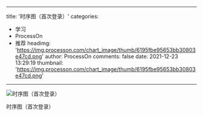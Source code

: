 
---
title: '时序图（首次登录）'
categories: 
 - 学习
 - ProcessOn
 - 推荐
headimg: 'https://img.processon.com/chart_image/thumb/6195fbe95653bb30803e47cd.png'
author: ProcessOn
comments: false
date: 2021-12-23 13:29:19
thumbnail: 'https://img.processon.com/chart_image/thumb/6195fbe95653bb30803e47cd.png'
---

<div>   
<img class="thumb" alt="时序图（首次登录）" src="https://img.processon.com/chart_image/thumb/6195fbe95653bb30803e47cd.png" referrerpolicy="no-referrer">
<p>时序图（首次登录）</p>  
</div>
            